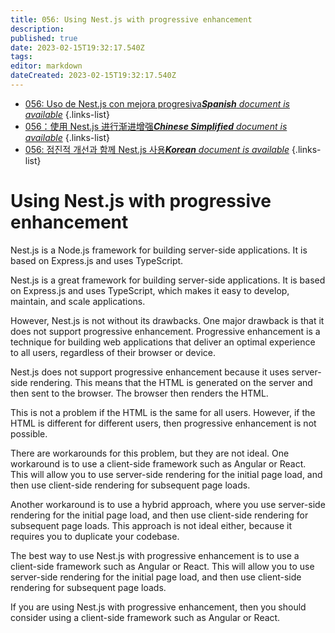 ```yaml
---
title: 056: Using Nest.js with progressive enhancement
description: 
published: true
date: 2023-02-15T19:32:17.540Z
tags: 
editor: markdown
dateCreated: 2023-02-15T19:32:17.540Z
---
```


- [056: Uso de Nest.js con mejora progresiva***Spanish** document is available*](/es/Knowledge-base/Nest-js/Learning/056-using-nest-js-with-progressive-enhancement)
{.links-list}
- [056：使用 Nest.js 进行渐进增强***Chinese Simplified** document is available*](/zh/Knowledge-base/Nest-js/Learning/056-using-nest-js-with-progressive-enhancement)
{.links-list}
- [056: 점진적 개선과 함께 Nest.js 사용***Korean** document is available*](/ko/Knowledge-base/Nest-js/Learning/056-using-nest-js-with-progressive-enhancement)
{.links-list}


# Using Nest.js with progressive enhancement

Nest.js is a Node.js framework for building server-side applications. It is based on Express.js and uses TypeScript.

Nest.js is a great framework for building server-side applications. It is based on Express.js and uses TypeScript, which makes it easy to develop, maintain, and scale applications.

However, Nest.js is not without its drawbacks. One major drawback is that it does not support progressive enhancement. Progressive enhancement is a technique for building web applications that deliver an optimal experience to all users, regardless of their browser or device.

Nest.js does not support progressive enhancement because it uses server-side rendering. This means that the HTML is generated on the server and then sent to the browser. The browser then renders the HTML.

This is not a problem if the HTML is the same for all users. However, if the HTML is different for different users, then progressive enhancement is not possible.

There are workarounds for this problem, but they are not ideal. One workaround is to use a client-side framework such as Angular or React. This will allow you to use server-side rendering for the initial page load, and then use client-side rendering for subsequent page loads.

Another workaround is to use a hybrid approach, where you use server-side rendering for the initial page load, and then use client-side rendering for subsequent page loads. This approach is not ideal either, because it requires you to duplicate your codebase.

The best way to use Nest.js with progressive enhancement is to use a client-side framework such as Angular or React. This will allow you to use server-side rendering for the initial page load, and then use client-side rendering for subsequent page loads.

If you are using Nest.js with progressive enhancement, then you should consider using a client-side framework such as Angular or React.